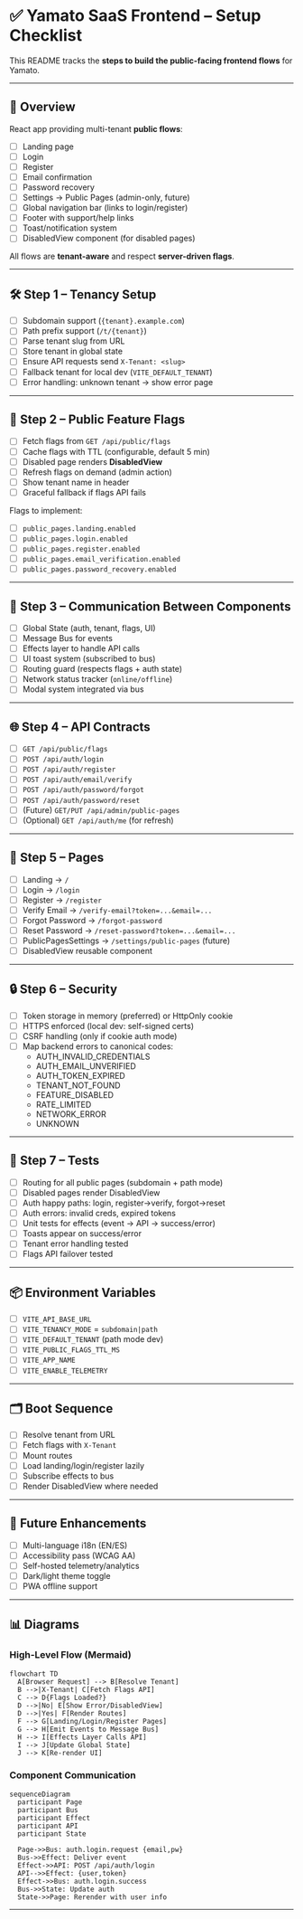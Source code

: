 # ✅ Yamato SaaS Frontend – Setup Checklist

This README tracks the **steps to build the public-facing frontend flows** for Yamato.

---

## 📖 Overview
React app providing multi-tenant **public flows**:

- [ ] Landing page
- [ ] Login
- [ ] Register
- [ ] Email confirmation
- [ ] Password recovery
- [ ] Settings → Public Pages (admin-only, future)
- [ ] Global navigation bar (links to login/register)
- [ ] Footer with support/help links
- [ ] Toast/notification system
- [ ] DisabledView component (for disabled pages)

All flows are **tenant-aware** and respect **server-driven flags**.

---

## 🛠 Step 1 – Tenancy Setup
- [ ] Subdomain support (`{tenant}.example.com`)
- [ ] Path prefix support (`/t/{tenant}`)
- [ ] Parse tenant slug from URL
- [ ] Store tenant in global state
- [ ] Ensure API requests send `X-Tenant: <slug>`
- [ ] Fallback tenant for local dev (`VITE_DEFAULT_TENANT`)
- [ ] Error handling: unknown tenant → show error page

---

## 🔧 Step 2 – Public Feature Flags
- [ ] Fetch flags from `GET /api/public/flags`
- [ ] Cache flags with TTL (configurable, default 5 min)
- [ ] Disabled page renders **DisabledView**
- [ ] Refresh flags on demand (admin action)
- [ ] Show tenant name in header
- [ ] Graceful fallback if flags API fails

Flags to implement:
- [ ] `public_pages.landing.enabled`
- [ ] `public_pages.login.enabled`
- [ ] `public_pages.register.enabled`
- [ ] `public_pages.email_verification.enabled`
- [ ] `public_pages.password_recovery.enabled`

---

## 📡 Step 3 – Communication Between Components
- [ ] Global State (auth, tenant, flags, UI)
- [ ] Message Bus for events
- [ ] Effects layer to handle API calls
- [ ] UI toast system (subscribed to bus)
- [ ] Routing guard (respects flags + auth state)
- [ ] Network status tracker (`online/offline`)
- [ ] Modal system integrated via bus

---

## 🌐 Step 4 – API Contracts
- [ ] `GET /api/public/flags`
- [ ] `POST /api/auth/login`
- [ ] `POST /api/auth/register`
- [ ] `POST /api/auth/email/verify`
- [ ] `POST /api/auth/password/forgot`
- [ ] `POST /api/auth/password/reset`
- [ ] (Future) `GET/PUT /api/admin/public-pages`
- [ ] (Optional) `GET /api/auth/me` (for refresh)

---

## 📄 Step 5 – Pages
- [ ] Landing → `/`
- [ ] Login → `/login`
- [ ] Register → `/register`
- [ ] Verify Email → `/verify-email?token=...&email=...`
- [ ] Forgot Password → `/forgot-password`
- [ ] Reset Password → `/reset-password?token=...&email=...`
- [ ] PublicPagesSettings → `/settings/public-pages` (future)
- [ ] DisabledView reusable component

---

## 🔒 Step 6 – Security
- [ ] Token storage in memory (preferred) or HttpOnly cookie
- [ ] HTTPS enforced (local dev: self-signed certs)
- [ ] CSRF handling (only if cookie auth mode)
- [ ] Map backend errors to canonical codes:
  - AUTH_INVALID_CREDENTIALS
  - AUTH_EMAIL_UNVERIFIED
  - AUTH_TOKEN_EXPIRED
  - TENANT_NOT_FOUND
  - FEATURE_DISABLED
  - RATE_LIMITED
  - NETWORK_ERROR
  - UNKNOWN

---

## 🧪 Step 7 – Tests
- [ ] Routing for all public pages (subdomain + path mode)
- [ ] Disabled pages render DisabledView
- [ ] Auth happy paths: login, register→verify, forgot→reset
- [ ] Auth errors: invalid creds, expired tokens
- [ ] Unit tests for effects (event → API → success/error)
- [ ] Toasts appear on success/error
- [ ] Tenant error handling tested
- [ ] Flags API failover tested

---

## 📦 Environment Variables
- [ ] `VITE_API_BASE_URL`
- [ ] `VITE_TENANCY_MODE` = `subdomain|path`
- [ ] `VITE_DEFAULT_TENANT` (path mode dev)
- [ ] `VITE_PUBLIC_FLAGS_TTL_MS`
- [ ] `VITE_APP_NAME`
- [ ] `VITE_ENABLE_TELEMETRY`

---

## 🗂 Boot Sequence
- [ ] Resolve tenant from URL
- [ ] Fetch flags with `X-Tenant`
- [ ] Mount routes
- [ ] Load landing/login/register lazily
- [ ] Subscribe effects to bus
- [ ] Render DisabledView where needed

---

## 🎨 Future Enhancements
- [ ] Multi-language i18n (EN/ES)
- [ ] Accessibility pass (WCAG AA)
- [ ] Self-hosted telemetry/analytics
- [ ] Dark/light theme toggle
- [ ] PWA offline support

---

## 📊 Diagrams

### High-Level Flow (Mermaid)

```mermaid
flowchart TD
  A[Browser Request] --> B[Resolve Tenant]
  B -->|X-Tenant| C[Fetch Flags API]
  C --> D{Flags Loaded?}
  D -->|No| E[Show Error/DisabledView]
  D -->|Yes| F[Render Routes]
  F --> G[Landing/Login/Register Pages]
  G --> H[Emit Events to Message Bus]
  H --> I[Effects Layer Calls API]
  I --> J[Update Global State]
  J --> K[Re-render UI]
```

### Component Communication

```mermaid
sequenceDiagram
  participant Page
  participant Bus
  participant Effect
  participant API
  participant State

  Page->>Bus: auth.login.request {email,pw}
  Bus->>Effect: Deliver event
  Effect->>API: POST /api/auth/login
  API-->>Effect: {user,token}
  Effect->>Bus: auth.login.success
  Bus->>State: Update auth
  State->>Page: Rerender with user info
```

---
